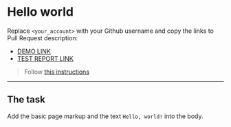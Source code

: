 # Hello world
Replace `<your_account>` with your Github username and copy the links to Pull Request description:
- [DEMO LINK](https://DmytroRozenberh.github.io/layout_hello-world/)
- [TEST REPORT LINK](https://DmytroRozenberh.github.io/layout_hello-world/report/html_report/)

> Follow [this instructions](https://mate-academy.github.io/layout_task-guideline/#how-to-solve-the-layout-tasks-on-github)
___

## The task 
Add the basic page markup and the text `Hello, world!` into the body.

